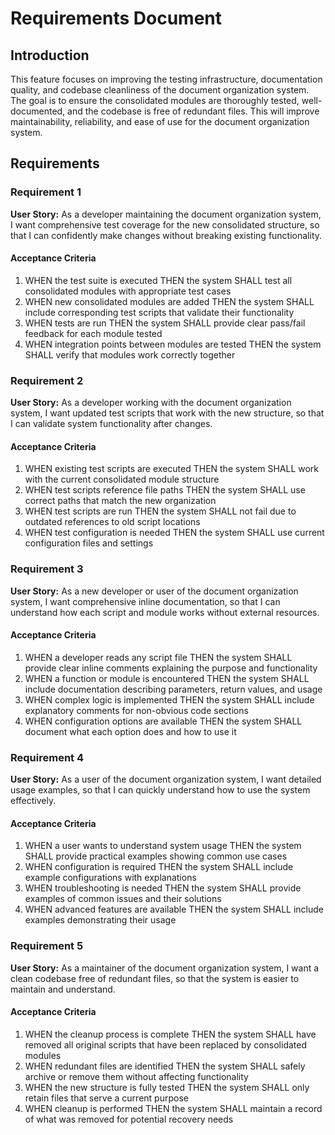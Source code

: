 # Requirements Document

## Introduction

This feature focuses on improving the testing infrastructure, documentation quality, and codebase cleanliness of the document organization system. The goal is to ensure the consolidated modules are thoroughly tested, well-documented, and the codebase is free of redundant files. This will improve maintainability, reliability, and ease of use for the document organization system.

## Requirements

### Requirement 1

**User Story:** As a developer maintaining the document organization system, I want comprehensive test coverage for the new consolidated structure, so that I can confidently make changes without breaking existing functionality.

#### Acceptance Criteria

1. WHEN the test suite is executed THEN the system SHALL test all consolidated modules with appropriate test cases
2. WHEN new consolidated modules are added THEN the system SHALL include corresponding test scripts that validate their functionality
3. WHEN tests are run THEN the system SHALL provide clear pass/fail feedback for each module tested
4. WHEN integration points between modules are tested THEN the system SHALL verify that modules work correctly together

### Requirement 2

**User Story:** As a developer working with the document organization system, I want updated test scripts that work with the new structure, so that I can validate system functionality after changes.

#### Acceptance Criteria

1. WHEN existing test scripts are executed THEN the system SHALL work with the current consolidated module structure
2. WHEN test scripts reference file paths THEN the system SHALL use correct paths that match the new organization
3. WHEN test scripts are run THEN the system SHALL not fail due to outdated references to old script locations
4. WHEN test configuration is needed THEN the system SHALL use current configuration files and settings

### Requirement 3

**User Story:** As a new developer or user of the document organization system, I want comprehensive inline documentation, so that I can understand how each script and module works without external resources.

#### Acceptance Criteria

1. WHEN a developer reads any script file THEN the system SHALL provide clear inline comments explaining the purpose and functionality
2. WHEN a function or module is encountered THEN the system SHALL include documentation describing parameters, return values, and usage
3. WHEN complex logic is implemented THEN the system SHALL include explanatory comments for non-obvious code sections
4. WHEN configuration options are available THEN the system SHALL document what each option does and how to use it

### Requirement 4

**User Story:** As a user of the document organization system, I want detailed usage examples, so that I can quickly understand how to use the system effectively.

#### Acceptance Criteria

1. WHEN a user wants to understand system usage THEN the system SHALL provide practical examples showing common use cases
2. WHEN configuration is required THEN the system SHALL include example configurations with explanations
3. WHEN troubleshooting is needed THEN the system SHALL provide examples of common issues and their solutions
4. WHEN advanced features are available THEN the system SHALL include examples demonstrating their usage

### Requirement 5

**User Story:** As a maintainer of the document organization system, I want a clean codebase free of redundant files, so that the system is easier to maintain and understand.

#### Acceptance Criteria

1. WHEN the cleanup process is complete THEN the system SHALL have removed all original scripts that have been replaced by consolidated modules
2. WHEN redundant files are identified THEN the system SHALL safely archive or remove them without affecting functionality
3. WHEN the new structure is fully tested THEN the system SHALL only retain files that serve a current purpose
4. WHEN cleanup is performed THEN the system SHALL maintain a record of what was removed for potential recovery needs